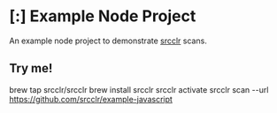 # [:] Example Node Project

An example node project to demonstrate [srcclr](https://www.srcclr.com) scans.

## Try me!


brew tap srcclr/srcclr
brew install srcclr
srcclr activate
srcclr scan --url https://github.com/srcclr/example-javascript


